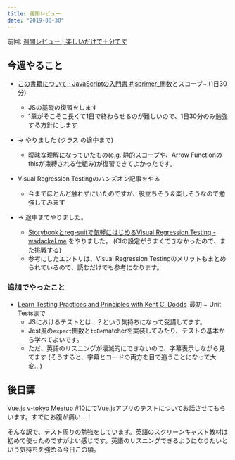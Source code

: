 ```yaml
---
title: 週間レビュー
date: "2019-06-30"
---
```


前回: [週間レビュー | 楽しいだけで十分です](https://yinm.info/20190623/)

## 今週やること
- [この書籍について · JavaScriptの入門書 #jsprimer](https://jsprimer.net/)_関数とスコープ~ (1日30分) 
  - JSの基礎の復習をします
  - 1章がそこそこ長くて1日で終わらせるのが難しいので、1日30分のみ勉強する方針にします
- -> やりました (クラス の途中まで)
  - 曖昧な理解になっていたもの(e.g. 静的スコープや、Arrow Functionのthisが束縛される仕組み)が復習できてよかったです。

- Visual Regression Testingのハンズオン記事をやる
  - 今までほとんど触れずにいたのですが、役立ちそう＆楽しそうなので勉強してみます
- -> 途中までやりました。
  - [Storybookとreg-suitで気軽にはじめるVisual Regression Testing - wadackel.me](https://blog.wadackel.me/2018/storybook-chrome-screenshot-with-reg-viz/) をやりました。 (CIの設定がうまくできなかったので、また挑戦する)
  - 参考にしたエントリは、Visual Regression Testingのメリットもまとめられているので、読むだけでも参考になります。

### 追加でやったこと
- [Learn Testing Practices and Principles with Kent C. Dodds](https://frontendmasters.com/courses/testing-practices-principles/)_最初 ~ Unit Testsまで
  - JSにおけるテストとは...？という気持ちになって受講してます。
  - Jest風の`expect`関数と`toBe`matcherを実装してみたり、テストの基本から学べてよいです。
  - ただ、英語のリスニングが壊滅的にできないので、字幕表示しながら見てます (そうすると、字幕とコードの両方を目で追うことになって大変...)

## 後日譚
[Vue.js v-tokyo Meetup #10](https://vuejs-meetup.connpass.com/event/138117/)にてVue.jsアプリのテストについてお話させてもらいます。すでにお腹が痛い...！

そんな訳で、テスト周りの勉強をしています。英語のスクリーンキャスト教材は初めて使ったのですがよい感じです。英語のリスニングできるようになりたいという気持ちを強める今日この頃。

